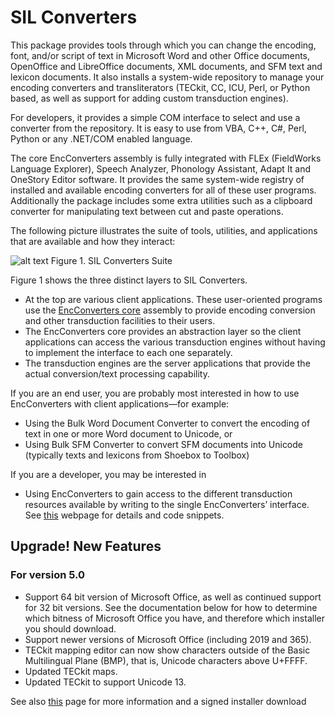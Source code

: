 # SIL Converters
This package provides tools through which you can change the encoding, font, and/or script of text in Microsoft Word and other Office documents, OpenOffice and LibreOffice documents, XML documents, and SFM text and lexicon documents. It also installs a system-wide repository to manage your encoding converters and transliterators (TECkit, CC, ICU, Perl, or Python based, as well as support for adding custom transduction engines).

For developers, it provides a simple COM interface to select and use a converter from the repository. It is easy to use from VBA, C++, C#, Perl, Python or any .NET/COM enabled language.

The core EncConverters assembly is fully integrated with FLEx (FieldWorks Language Explorer), Speech Analyzer, Phonology Assistant, Adapt It and OneStory Editor software. It provides the same system-wide registry of installed and available encoding converters for all of these user programs. Additionally the package includes some extra utilities such as a clipboard converter for manipulating text between cut and paste operations.

The following picture illustrates the suite of tools, utilities, and applications that are available and how they interact:

![alt text](https://software.sil.org/wp/wp-content/uploads/2021/07/silconvertersFig1.jpg)
Figure 1. SIL Converters Suite

Figure 1 shows the three distinct layers to SIL Converters.

  * At the top are various client applications. These user-oriented programs use the [EncConverters core](https://github.com/silnrsi/encoding-converters-core) assembly to provide encoding conversion and other transduction facilities to their users.
  * The EncConverters core provides an abstraction layer so the client applications can access the various transduction engines without having to implement the interface to each one separately.
  * The transduction engines are the server applications that provide the actual conversion/text processing capability.

If you are an end user, you are probably most interested in how to use EncConverters with client applications—for example:

  * Using the Bulk Word Document Converter to convert the encoding of text in one or more Word document to Unicode, or
  * Using Bulk SFM Converter to convert SFM documents into Unicode (typically texts and lexicons from Shoebox to Toolbox)

If you are a developer, you may be interested in

  * Using EncConverters to gain access to the different transduction resources available by writing to the single EncConverters’ interface. See [this](https://software.sil.org/silconverters/silconverters-developer/) webpage for details and code snippets.

## Upgrade! New Features
### For version 5.0
  * Support 64 bit version of Microsoft Office, as well as continued support for 32 bit versions. See the documentation below for how to determine which bitness of Microsoft Office you have, and therefore which installer you should download.
  * Support newer versions of Microsoft Office (including 2019 and 365).
  * TECkit mapping editor can now show characters outside of the Basic Multilingual Plane (BMP), that is, Unicode characters above U+FFFF.
  * Updated TECkit maps.
  * Updated TECkit to support Unicode 13.

See also [this](https://software.sil.org/silconverters) page for more information and a signed installer download
